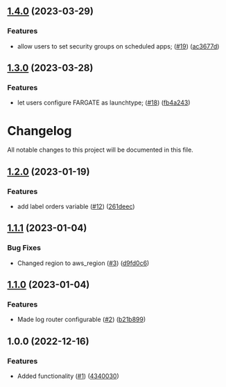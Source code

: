 ## [1.4.0](https://github.com/justtrackio/terraform-aws-ecs-scheduled-app/compare/v1.3.0...v1.4.0) (2023-03-29)


### Features

* allow users to set security groups on scheduled apps; ([#19](https://github.com/justtrackio/terraform-aws-ecs-scheduled-app/issues/19)) ([ac3677d](https://github.com/justtrackio/terraform-aws-ecs-scheduled-app/commit/ac3677d8d9fa9cb3fbe60f86713d1d543c845aed))

## [1.3.0](https://github.com/justtrackio/terraform-aws-ecs-scheduled-app/compare/v1.2.0...v1.3.0) (2023-03-28)


### Features

* let users configure FARGATE as launchtype; ([#18](https://github.com/justtrackio/terraform-aws-ecs-scheduled-app/issues/18)) ([fb4a243](https://github.com/justtrackio/terraform-aws-ecs-scheduled-app/commit/fb4a2434ff01972e3fe01b90ab6ce2a14c5a5383))

# Changelog

All notable changes to this project will be documented in this file.

## [1.2.0](https://github.com/justtrackio/terraform-aws-ecs-scheduled-app/compare/v1.1.1...v1.2.0) (2023-01-19)


### Features

* add label orders variable ([#12](https://github.com/justtrackio/terraform-aws-ecs-scheduled-app/issues/12)) ([261deec](https://github.com/justtrackio/terraform-aws-ecs-scheduled-app/commit/261deec4d4292558c5c9a9933c217a84ec6c978c))

## [1.1.1](https://github.com/justtrackio/terraform-aws-ecs-scheduled-app/compare/v1.1.0...v1.1.1) (2023-01-04)


### Bug Fixes

* Changed region to aws_region ([#3](https://github.com/justtrackio/terraform-aws-ecs-scheduled-app/issues/3)) ([d9fd0c6](https://github.com/justtrackio/terraform-aws-ecs-scheduled-app/commit/d9fd0c6945dfec7b1b3e36934b97444bfcd323bf))

## [1.1.0](https://github.com/justtrackio/terraform-aws-ecs-scheduled-app/compare/v1.0.0...v1.1.0) (2023-01-04)


### Features

* Made log router configurable ([#2](https://github.com/justtrackio/terraform-aws-ecs-scheduled-app/issues/2)) ([b21b899](https://github.com/justtrackio/terraform-aws-ecs-scheduled-app/commit/b21b8991079e2da16cbde896f728cf0c677396cb))

## 1.0.0 (2022-12-16)


### Features

* Added functionality ([#1](https://github.com/justtrackio/terraform-aws-ecs-scheduled-app/issues/1)) ([4340030](https://github.com/justtrackio/terraform-aws-ecs-scheduled-app/commit/43400309baac40248a403a2f6919827e836af81e))
